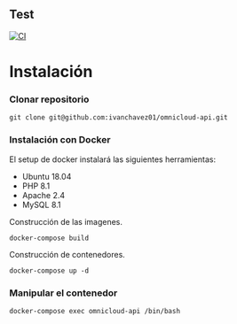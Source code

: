 ## Test
[![CI](https://github.com/ivanchavez01/omnicloud-api/actions/workflows/ci.yml/badge.svg)](https://github.com/ivanchavez01/omnicloud-api/actions/workflows/ci.yml)

# Instalación

### Clonar repositorio
`git clone git@github.com:ivanchavez01/omnicloud-api.git`

### Instalación con Docker
El setup de docker instalará las siguientes herramientas:
* Ubuntu 18.04
* PHP 8.1
* Apache 2.4
* MySQL 8.1

Construcción de las imagenes.

`docker-compose build`

Construcción de contenedores.

`docker-compose up -d`

### Manipular el contenedor

`docker-compose exec omnicloud-api /bin/bash`
